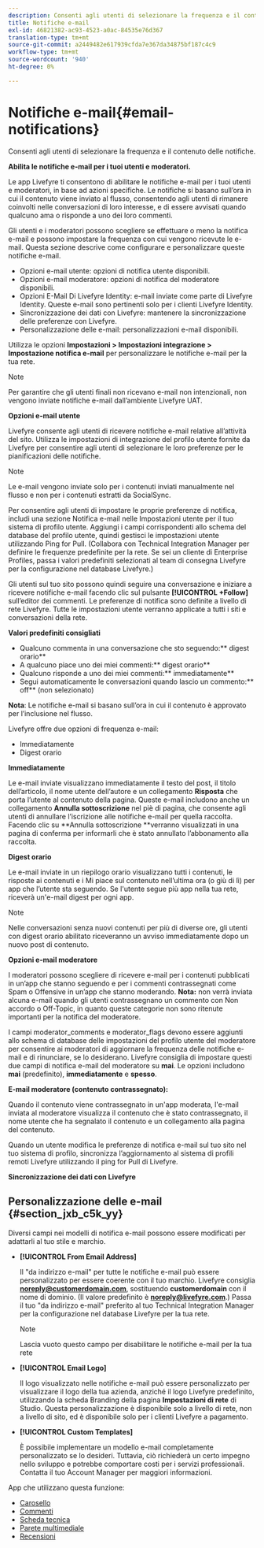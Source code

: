 ```yaml
---
description: Consenti agli utenti di selezionare la frequenza e il contenuto delle notifiche.
title: Notifiche e-mail
exl-id: 46821382-ac93-4523-a0ac-84535e76d367
translation-type: tm+mt
source-git-commit: a2449482e617939cfda7e367da34875bf187c4c9
workflow-type: tm+mt
source-wordcount: '940'
ht-degree: 0%

---
```


# Notifiche e-mail{#email-notifications}

Consenti agli utenti di selezionare la frequenza e il contenuto delle notifiche.

**Abilita le notifiche e-mail per i tuoi utenti e moderatori.**

Le app Livefyre ti consentono di abilitare le notifiche e-mail per i tuoi utenti e moderatori, in base ad azioni specifiche. Le notifiche si basano sull’ora in cui il contenuto viene inviato al flusso, consentendo agli utenti di rimanere coinvolti nelle conversazioni di loro interesse, e di essere avvisati quando qualcuno ama o risponde a uno dei loro commenti.

Gli utenti e i moderatori possono scegliere se effettuare o meno la notifica e-mail e possono impostare la frequenza con cui vengono ricevute le e-mail. Questa sezione descrive come configurare e personalizzare queste notifiche e-mail.

* Opzioni e-mail utente: opzioni di notifica utente disponibili.
* Opzioni e-mail moderatore: opzioni di notifica del moderatore disponibili.
* Opzioni E-Mail Di Livefyre Identity: e-mail inviate come parte di Livefyre Identity. Queste e-mail sono pertinenti solo per i clienti Livefyre Identity.
* Sincronizzazione dei dati con Livefyre: mantenere la sincronizzazione delle preferenze con Livefyre.
* Personalizzazione delle e-mail: personalizzazioni e-mail disponibili.

Utilizza le opzioni **Impostazioni > Impostazioni integrazione > Impostazione notifica e-mail** per personalizzare le notifiche e-mail per la tua rete.

>[!NOTE]
>
>Per garantire che gli utenti finali non ricevano e-mail non intenzionali, non vengono inviate notifiche e-mail dall’ambiente Livefyre UAT.

**Opzioni e-mail utente**

Livefyre consente agli utenti di ricevere notifiche e-mail relative all’attività del sito. Utilizza le impostazioni di integrazione del profilo utente fornite da Livefyre per consentire agli utenti di selezionare le loro preferenze per le pianificazioni delle notifiche.

>[!NOTE]
>
>Le e-mail vengono inviate solo per i contenuti inviati manualmente nel flusso e non per i contenuti estratti da SocialSync.

Per consentire agli utenti di impostare le proprie preferenze di notifica, includi una sezione Notifica e-mail nelle Impostazioni utente per il tuo sistema di profilo utente. Aggiungi i campi corrispondenti allo schema del database del profilo utente, quindi gestisci le impostazioni utente utilizzando Ping for Pull. (Collabora con Technical Integration Manager per definire le frequenze predefinite per la rete. Se sei un cliente di Enterprise Profiles, passa i valori predefiniti selezionati al team di consegna Livefyre per la configurazione nel database Livefyre.)

Gli utenti sul tuo sito possono quindi seguire una conversazione e iniziare a ricevere notifiche e-mail facendo clic sul pulsante **[!UICONTROL +Follow]** sull’editor dei commenti. Le preferenze di notifica sono definite a livello di rete Livefyre. Tutte le impostazioni utente verranno applicate a tutti i siti e conversazioni della rete.

**Valori predefiniti consigliati**

* Qualcuno commenta in una conversazione che sto seguendo:** digest orario**
* A qualcuno piace uno dei miei commenti:** digest orario**
* Qualcuno risponde a uno dei miei commenti:** immediatamente**
* Segui automaticamente le conversazioni quando lascio un commento:** off** (non selezionato)

**Nota**: Le notifiche e-mail si basano sull’ora in cui il contenuto è approvato per l’inclusione nel flusso.

Livefyre offre due opzioni di frequenza e-mail:

* Immediatamente
* Digest orario

**Immediatamente**

Le e-mail inviate visualizzano immediatamente il testo del post, il titolo dell’articolo, il nome utente dell’autore e un collegamento **Risposta** che porta l’utente al contenuto della pagina. Queste e-mail includono anche un collegamento **Annulla sottoscrizione** nel piè di pagina, che consente agli utenti di annullare l’iscrizione alle notifiche e-mail per quella raccolta. Facendo clic su **Annulla sottoscrizione **verranno visualizzati in una pagina di conferma per informarli che è stato annullato l’abbonamento alla raccolta.

**Digest orario**

Le e-mail inviate in un riepilogo orario visualizzano tutti i contenuti, le risposte ai contenuti e i Mi piace sul contenuto nell’ultima ora (o giù di lì) per app che l’utente sta seguendo. Se l&#39;utente segue più app nella tua rete, riceverà un&#39;e-mail digest per ogni app.

>[!NOTE]
>
>Nelle conversazioni senza nuovi contenuti per più di diverse ore, gli utenti con digest orario abilitato riceveranno un avviso immediatamente dopo un nuovo post di contenuto.

**Opzioni e-mail moderatore**

I moderatori possono scegliere di ricevere e-mail per i contenuti pubblicati in un’app che stanno seguendo e per i commenti contrassegnati come Spam o Offensive in un’app che stanno moderando. **Nota:** non verrà inviata alcuna e-mail quando gli utenti contrassegnano un commento con Non accordo o Off-Topic, in quanto queste categorie non sono ritenute importanti per la notifica del moderatore.

I campi moderator_comments e moderator_flags devono essere aggiunti allo schema di database delle impostazioni del profilo utente del moderatore per consentire ai moderatori di aggiornare la frequenza delle notifiche e-mail e di rinunciare, se lo desiderano. Livefyre consiglia di impostare questi due campi di notifica e-mail del moderatore su **mai**. Le opzioni includono **mai** (predefinito), **immediatamente** e **spesso**.

**E-mail moderatore (contenuto contrassegnato):**

Quando il contenuto viene contrassegnato in un&#39;app moderata, l&#39;e-mail inviata al moderatore visualizza il contenuto che è stato contrassegnato, il nome utente che ha segnalato il contenuto e un collegamento alla pagina del contenuto.

Quando un utente modifica le preferenze di notifica e-mail sul tuo sito nel tuo sistema di profilo, sincronizza l’aggiornamento al sistema di profili remoti Livefyre utilizzando il ping for Pull di Livefyre.

**Sincronizzazione dei dati con Livefyre**

## Personalizzazione delle e-mail {#section_jxb_c5k_yy}

Diversi campi nei modelli di notifica e-mail possono essere modificati per adattarli al tuo stile e marchio.

* **[!UICONTROL From Email Address]**

   Il &quot;da indirizzo e-mail&quot; per tutte le notifiche e-mail può essere personalizzato per essere coerente con il tuo marchio. Livefyre consiglia **noreply@customerdomain.com**, sostituendo **customerdomain** con il nome di dominio. (Il valore predefinito è **noreply@livefyre.com**.) Passa il tuo &quot;da indirizzo e-mail&quot; preferito al tuo Technical Integration Manager per la configurazione nel database Livefyre per la tua rete.

   >[!NOTE]
   >
   >Lascia vuoto questo campo per disabilitare le notifiche e-mail per la tua rete

* **[!UICONTROL Email Logo]**

   Il logo visualizzato nelle notifiche e-mail può essere personalizzato per visualizzare il logo della tua azienda, anziché il logo Livefyre predefinito, utilizzando la scheda Branding della pagina **Impostazioni di rete** di Studio. Questa personalizzazione è disponibile solo a livello di rete, non a livello di sito, ed è disponibile solo per i clienti Livefyre a pagamento.

* **[!UICONTROL Custom Templates]**

   È possibile implementare un modello e-mail completamente personalizzato se lo desideri. Tuttavia, ciò richiederà un certo impegno nello sviluppo e potrebbe comportare costi per i servizi professionali. Contatta il tuo Account Manager per maggiori informazioni.



App che utilizzano questa funzione:

* [Carosello](/help/using/c-about-apps/c-carousel-app/c-carousel-app.md#c_carousel_app)
* [Commenti](/help/using/c-about-apps/c-comments/c-comments.md)
* [Scheda tecnica](/help/using/c-about-apps/c-feature-card-app/c-feature-card-app.md#c_feature_card_app)
* [Parete multimediale](/help/using/c-about-apps/c-media-wall-app/c-media-wall-app.md#c_media_wall_app)
* [Recensioni](/help/using/c-about-apps/c-reviews-app/c-reviews-app.md#c_reviews_app)
